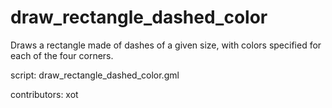 draw_rectangle_dashed_color
===========================

Draws a rectangle made of dashes of a given size,
with colors specified for each of the four corners.

script: draw_rectangle_dashed_color.gml

contributors: xot

